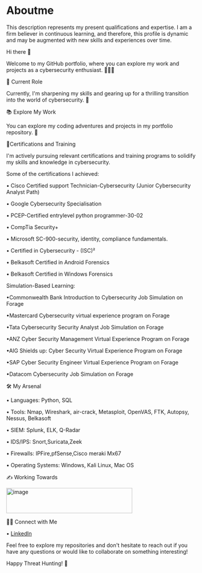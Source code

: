 # Aboutme
  
This description represents my present qualifications and expertise. I am a firm believer in continuous learning, and therefore, this profile is dynamic and may be augmented with new skills and experiences over time.

Hi there 👋

Welcome to my GitHub portfolio, where you can explore my work and projects as a cybersecurity enthusiast. 👨‍💻🌐

💼 Current Role

Currently, I'm sharpening my skills and gearing up for a thrilling transition into the world of cybersecurity. 🚀

📚 Explore My Work

You can explore my coding adventures and projects in my portfolio repository. 📂

🏅Certifications and Training

I'm actively pursuing relevant certifications and training programs to solidify my skills and knowledge in cybersecurity. 

Some of the certifications I achieved:

•	Cisco Certified support Technician-Cybersecurity (Junior Cybersecurity Analyst Path)

•	Google Cybersecurity Specialisation

•	PCEP-Certified entrylevel python programmer-30-02

•	CompTia Security+

•	Microsoft SC-900-security, identity, compliance fundamentals.

•	Certified in Cybersecurity - (ISC)²

•	Belkasoft Certified in Android Forensics

•	Belkasoft Certified in Windows Forensics

Simulation-Based Learning:

•Commonwealth Bank Introduction to Cybersecurity Job Simulation on Forage

•Mastercard Cybersecurity virtual experience program on Forage

•Tata Cybersecurity Security Analyst Job Simulation on Forage

•ANZ Cyber Security Management Virtual Experience Program on Forage

•AIG Shields up: Cyber Security Virtual Experience Program on Forage

•SAP Cyber Security Engineer Virtual Experience Program on Forage

•Datacom Cybersecurity Job Simulation on Forage 

🛠️ My Arsenal

•	Languages: Python, SQL

•	Tools: Nmap, Wireshark, air-crack, Metasploit, OpenVAS, FTK, Autopsy, Nessus,  Belkasoft

•	SIEM: Splunk, ELK, Q-Radar

•	IDS/IPS: Snort,Suricata,Zeek

•	Firewalls: IPFire,pfSense,Cisco meraki Mx67

•	Operating Systems: Windows, Kali Linux, Mac OS

✍️ Working Towards

<img width="334" height="67" alt="image" src="https://github.com/user-attachments/assets/f6acb78c-034e-413c-8998-4ce50e7440b8" />

👋🏻 Connect with Me

•	[LinkedIn](www.linkedin.com/in/manohar-mamidipaka)

Feel free to explore my repositories and don't hesitate to reach out if you have any questions or would like to collaborate on something interesting!

Happy Threat Hunting! 🚀
